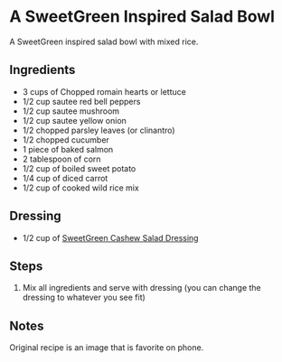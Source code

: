 # A SweetGreen Inspired Salad Bowl
A SweetGreen inspired salad bowl with mixed rice.

## Ingredients
* 3 cups of Chopped romain hearts or lettuce
* 1/2 cup sautee red bell peppers
* 1/2 cup sautee mushroom
* 1/2 cup sautee yellow onion
* 1/2 chopped parsley leaves (or clinantro)
* 1/2 chopped cucumber
* 1 piece of baked salmon
* 2 tablespoon of corn
* 1/2 cup of boiled sweet potato
* 1/4 cup of diced carrot
* 1/2 cup of cooked wild rice mix

## Dressing
* 1/2 cup of [SweetGreen Cashew Salad Dressing](/recipes/SweetGreenSpicyCashewSaladDressing.md)


## Steps
1. Mix all ingredients and serve with dressing (you can change the dressing to whatever you see fit)

## Notes
Original recipe is an image that is favorite on phone.
